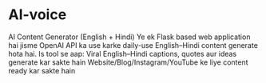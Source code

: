 # AI-voice
AI Content Generator (English + Hindi) Ye ek Flask based web application hai jisme OpenAI API ka use karke daily-use English–Hindi content generate hota hai. Is tool se aap:  Viral English–Hindi captions, quotes aur ideas generate kar sakte hain  Website/Blog/Instagram/YouTube ke liye content ready kar sakte hain   

